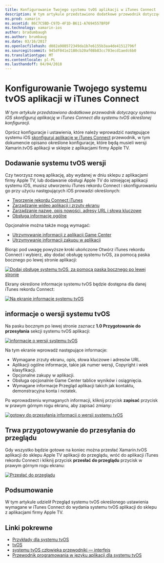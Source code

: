 ```yaml
---
title: Konfigurowanie Twojego systemu tvOS aplikacji w iTunes Connect
description: W tym artykule przedstawiono dodatkowe przewodnik dotyczący systemu iOS skonfiguruj aplikację w iTunes Connect dla systemu tvOS określonej konfiguracji.
ms.prod: xamarin
ms.assetid: 86C7C5BD-C97D-4F1D-B611-A7694557BFDF
ms.technology: xamarin-ios
author: bradumbaugh
ms.author: brumbaug
ms.date: 03/16/2017
ms.openlocfilehash: d082a980572349da1b7e6155b3aa4de41512796f
ms.sourcegitcommit: 945df041e2180cb20af08b83cc703ecd1aedc6b0
ms.translationtype: MT
ms.contentlocale: pl-PL
ms.lasthandoff: 04/04/2018
---
```

# <a name="configure-your-tvos-app-in-itunes-connect"></a>Konfigurowanie Twojego systemu tvOS aplikacji w iTunes Connect

_W tym artykule przedstawiono dodatkowe przewodnik dotyczący systemu iOS skonfiguruj aplikację w iTunes Connect dla systemu tvOS określonej konfiguracji._


Oprócz konfiguracje i ustawienia, które należy wprowadzić następujące systemu iOS [skonfiguruj aplikację w iTunes Connect](~/ios/deploy-test/app-distribution/app-store-distribution/itunesconnect.md) przewodnik, w tym dokumencie opisano określone konfiguracje, które będą musieli wersji Xamarin.tvOS aplikacji w sklepie z aplikacjami firmy Apple TV.

<a name="Adding-a-tvOS-Release-Version" />

## <a name="adding-a-tvos-release-version"></a>Dodawanie systemu tvOS wersji

Czy tworzysz nową aplikację, aby wydanej w dniu sklepu z aplikacjami firmy Apple TV, lub dodawanie obsługi Apple TV do istniejącej aplikacji systemu iOS, musisz utworzeniu iTunes rekordu Connect i skonfigurowaniu go przy użyciu następujących iOS prowadzi określonych:

- [Tworzenie rekordu Connect iTunes](~/ios/deploy-test/app-distribution/app-store-distribution/itunesconnect.md#creating)
- [Zarządzanie wideo aplikacji i zrzuty ekranu](~/ios/deploy-test/app-distribution/app-store-distribution/itunesconnect.md#managing)
- [Zarządzanie nazwę, opis nowości, adresy URL i słowa kluczowe](~/ios/deploy-test/app-distribution/app-store-distribution/itunesconnect.md#metadata)
- [Obsługa informacje ogólne](~/ios/deploy-test/app-distribution/app-store-distribution/itunesconnect.md#general)

Opcjonalnie można także mogą wymagać:

- [Utrzymywanie informacji z aplikacji Game Center](~/ios/deploy-test/app-distribution/app-store-distribution/itunesconnect.md#game-center)
- [Utrzymywanie informacji zakupu w aplikacji](~/ios/deploy-test/app-distribution/app-store-distribution/itunesconnect.md#iap)

Biorąc pod uwagę powyższe kroki ukończone Otwórz iTunes rekordu Connect i wybierz, aby dodać obsługę systemu tvOS, za pomocą paska bocznego po lewej stronie aplikacji:

[![](itunes-connect-images/connect01.png "Dodaj obsługę systemu tvOS, za pomocą paska bocznego po lewej stronie")](itunes-connect-images/connect01.png#lightbox)

Ekrany określone informacje systemu tvOS będzie dostępna dla danej iTunes rekordu Connect:

[![](itunes-connect-images/connect02.png "Na ekranie informacje systemu tvOS")](itunes-connect-images/connect02.png#lightbox)

<a name="tvOS-Version-Information" />

## <a name="tvos-version-information"></a>informacje o wersji systemu tvOS

Na pasku bocznym po lewej stronie zaznacz **1.0 Przygotowanie do przesyłania** sekcji systemu tvOS aplikacji:

[![](itunes-connect-images/connect03.png "informacje o wersji systemu tvOS")](itunes-connect-images/connect03.png#lightbox)

Na tym ekranie wprowadź następujące informacje:

- Wymagane zrzuty ekranu, opis, słowa kluczowe i adresów URL.
- Aplikacji ogólne informacje, takie jak numer wersji, Copyright i wiek klasyfikacji.
- Opcjonalne zakupy w aplikacji.
- Obsługa opcjonalnie Game Center tablice wyników i osiągnięcia.
- Wymagane informacje Przegląd aplikacji takich jak kontaktu, demonstracyjna konta i notatek.

Po wprowadzeniu wymaganych informacji, kliknij przycisk **zapisać** przycisk w prawym górnym rogu ekranu, aby zapisać zmiany:

[![](itunes-connect-images/connect04.png "gotowy do przesyłania informacji o wersji systemu tvOS")](itunes-connect-images/connect04.png#lightbox)

<a name="Submitting-for-Review" />

## <a name="preparing-to-submit-for-review"></a>Trwa przygotowywanie do przesyłania do przeglądu

Gdy wszystko będzie gotowe na koniec można przesłać Xamarin.tvOS aplikacji do sklepu Apple TV aplikacji do przeglądu, wróć do aplikacji iTunes rekordu Connect i kliknij przycisk **przesłać do przeglądu** przycisk w prawym górnym rogu ekranu:

[![](itunes-connect-images/connect05.png "Przesłać do przeglądu")](itunes-connect-images/connect05.png#lightbox)

<a name="Summary" />

## <a name="summary"></a>Podsumowanie

W tym artykule udzielił Przegląd systemu tvOS określonego ustawienia wymagane w iTunes Connect do wydania systemu tvOS aplikacji do sklepu z aplikacjami firmy Apple TV.



## <a name="related-links"></a>Linki pokrewne

- [Przykłady dla systemu tvOS](https://developer.xamarin.com/samples/tvos/all/)
- [tvOS](https://developer.apple.com/tvos/)
- [systemu tvOS człowieka przewodniki — interfejs](https://developer.apple.com/tvos/human-interface-guidelines/)
- [Przewodnik programowania w języku aplikacji dla systemu tvOS](https://developer.apple.com/library/prerelease/tvos/documentation/General/Conceptual/AppleTV_PG/)
